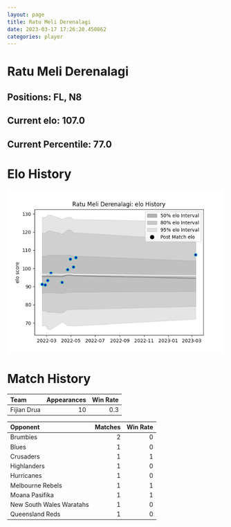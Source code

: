```yaml
---  
layout: page  
title: Ratu Meli Derenalagi  
date: 2023-03-17 17:26:20.450862  
categories: player  
---
```

# Ratu Meli Derenalagi

## Positions: FL, N8

## Current elo: 107.0

## Current Percentile: 77.0

# Elo History


![elo history](history_RatuMeliDerenalagi.png)
# Match History


| Team        |   Appearances |   Win Rate |
|:------------|--------------:|-----------:|
| Fijian Drua |            10 |        0.3 |

| Opponent                 |   Matches |   Win Rate |
|:-------------------------|----------:|-----------:|
| Brumbies                 |         2 |          0 |
| Blues                    |         1 |          0 |
| Crusaders                |         1 |          1 |
| Highlanders              |         1 |          0 |
| Hurricanes               |         1 |          0 |
| Melbourne Rebels         |         1 |          1 |
| Moana Pasifika           |         1 |          1 |
| New South Wales Waratahs |         1 |          0 |
| Queensland Reds          |         1 |          0 |